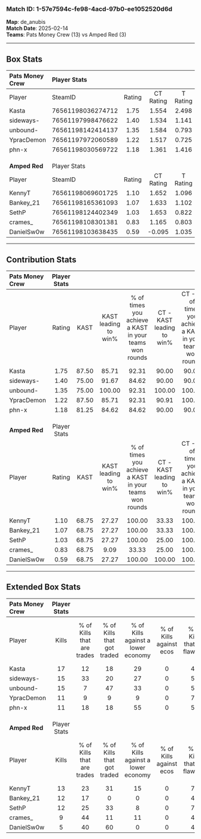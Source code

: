 ### Match ID: 1-57e7594c-fe98-4acd-97b0-ee1052520d6d  
**Map**: de_anubis  
**Match Date**: 2025-02-14  
**Teams**: Pats Money Crew (13) vs Amped Red (3)  

---  

## Box Stats  

| **Pats Money Crew** | Player Stats      |        |           |          |       |       |       |         |        |      |     |
| :- | :- | :-: | :-: | :-: | :-: | :-: | :-: | :-: | :-: | :-: | :-: |
| Player              | SteamID           | Rating | CT Rating | T Rating | KAST  |  ADR  | Kills | Assists | Deaths | K/D  | HS% |
| Kasta               | 76561198036274712 |  1.75  |   1.554   |  2.498   | 87.50 | 109.4 |  17   |    3    |   7    | 2.43 | 76  |
| sideways-           | 76561197998476622 |  1.40  |   1.534   |  1.141   | 75.00 | 82.6  |  15   |    3    |   9    | 1.67 | 60  |
| unbound-            | 76561198142414137 |  1.35  |   1.584   |  0.793   | 75.00 | 92.1  |  15   |    0    |   11   | 1.36 | 60  |
| YpracDemon          | 76561197972060589 |  1.22  |   1.517   |  0.725   | 87.50 | 93.2  |  11   |    9    |   13   | 0.85 | 36  |
| phn-x               | 76561198030569722 |  1.18  |   1.361   |  1.416   | 81.25 | 77.9  |  11   |    7    |   11   | 1.00 | 63  |
|                     |                   |        |           |          |       |       |       |         |        |      |     |
|                     |                   |        |           |          |       |       |       |         |        |      |     |
|                     |                   |        |           |          |       |       |       |         |        |      |     |
| **Amped Red**       | Player Stats      |        |           |          |       |       |       |         |        |      |     |
| Player              | SteamID           | Rating | CT Rating | T Rating | KAST  |  ADR  | Kills | Assists | Deaths | K/D  | HS% |
| KennyT              | 76561198069601725 |  1.10  |   1.652   |  1.096   | 68.75 | 86.1  |  13   |    4    |   14   | 0.93 | 30  |
| Bankey_21           | 76561198165361093 |  1.07  |   1.633   |  1.102   | 68.75 | 73.7  |  12   |    3    |   12   | 1.00 | 41  |
| SethP               | 76561198124402349 |  1.03  |   1.653   |  0.822   | 68.75 | 89.6  |  12   |    5    |   15   | 0.80 | 50  |
| crames_             | 76561198108301381 |  0.83  |   1.165   |  0.803   | 68.75 | 67.9  |   9   |    4    |   14   | 0.64 | 44  |
| DanielSw0w          | 76561198103638435 |  0.59  |  -0.095   |  1.035   | 68.75 | 58.7  |   5   |    5    |   14   | 0.36 | 60  |
---  

## Contribution Stats  

| **Pats Money Crew** | Player Stats |       |                      |                                                        |                           |                                                             |                          |                                                            |
| :- | :-: | :-: | :-: | :-: | :-: | :-: | :-: | :-: |
| Player              |    Rating    | KAST  | KAST leading to win% | % of times you achieve a KAST in your teams won rounds | CT - KAST leading to win% | CT - % of times you achieve a KAST in your teams won rounds | T - KAST leading to win% | T - % of times you achieve a KAST in your teams won rounds |
| Kasta               |     1.75     | 87.50 |        85.71         |                         92.31                          |           90.00           |                            90.00                            |          75.00           |                           100.00                           |
| sideways-           |     1.40     | 75.00 |        91.67         |                         84.62                          |           90.00           |                            90.00                            |          100.00          |                           66.67                            |
| unbound-            |     1.35     | 75.00 |        100.00        |                         92.31                          |          100.00           |                           100.00                            |          100.00          |                           66.67                            |
| YpracDemon          |     1.22     | 87.50 |        85.71         |                         92.31                          |           90.91           |                           100.00                            |          66.67           |                           66.67                            |
| phn-x               |     1.18     | 81.25 |        84.62         |                         84.62                          |           90.00           |                            90.00                            |          66.67           |                           66.67                            |
|                     |              |       |                      |                                                        |                           |                                                             |                          |                                                            |
|                     |              |       |                      |                                                        |                           |                                                             |                          |                                                            |
|                     |              |       |                      |                                                        |                           |                                                             |                          |                                                            |
| **Amped Red**       | Player Stats |       |                      |                                                        |                           |                                                             |                          |                                                            |
| Player              |    Rating    | KAST  | KAST leading to win% | % of times you achieve a KAST in your teams won rounds | CT - KAST leading to win% | CT - % of times you achieve a KAST in your teams won rounds | T - KAST leading to win% | T - % of times you achieve a KAST in your teams won rounds |
| KennyT              |     1.10     | 68.75 |        27.27         |                         100.00                         |           33.33           |                           100.00                            |          25.00           |                           100.00                           |
| Bankey_21           |     1.07     | 68.75 |        27.27         |                         100.00                         |           33.33           |                           100.00                            |          25.00           |                           100.00                           |
| SethP               |     1.03     | 68.75 |        27.27         |                         100.00                         |           25.00           |                           100.00                            |          28.57           |                           100.00                           |
| crames_             |     0.83     | 68.75 |         9.09         |                         33.33                          |           25.00           |                           100.00                            |           0.00           |                            0.00                            |
| DanielSw0w          |     0.59     | 68.75 |        27.27         |                         100.00                         |          100.00           |                           100.00                            |          20.00           |                           100.00                           |
---  

## Extended Box Stats  

| **Pats Money Crew** | Player Stats |                            |                            |                                    |                         |                              |                                 |        |                             |                                     |                          |                               |                            |
| :- | :-: | :-: | :-: | :-: | :-: | :-: | :-: | :-: | :-: | :-: | :-: | :-: | :-: |
| Player              |    Kills     | % of Kills that are trades | % of Kills that got traded | % of Kills against a lower economy | % of Kills against ecos | % of Kills that are flawless | % of Kills that are close duels | Deaths | % of Deaths that get traded | % of Deaths against a lower economy | % of Deaths against ecos | % of Deaths that are flawless | % of Deaths that are close |
| Kasta               |      17      |             12             |             18             |                 29                 |            0            |              47              |               12                |   7    |             14              |                 57                  |            0             |              57               |             0              |
| sideways-           |      15      |             33             |             20             |                 27                 |            0            |              53              |                7                |   9    |             11              |                 44                  |            0             |              78               |             0              |
| unbound-            |      15      |             7              |             47             |                 33                 |            0            |              53              |               13                |   11   |              9              |                 45                  |            0             |              55               |             0              |
| YpracDemon          |      11      |             9              |             9              |                 9                  |            0            |              73              |               18                |   13   |             23              |                 46                  |            0             |              62               |             8              |
| phn-x               |      11      |             18             |             18             |                 55                 |            0            |              55              |                9                |   11   |             55              |                 36                  |            0             |              45               |             9              |
|                     |              |                            |                            |                                    |                         |                              |                                 |        |                             |                                     |                          |                               |                            |
|                     |              |                            |                            |                                    |                         |                              |                                 |        |                             |                                     |                          |                               |                            |
|                     |              |                            |                            |                                    |                         |                              |                                 |        |                             |                                     |                          |                               |                            |
| **Amped Red**       | Player Stats |                            |                            |                                    |                         |                              |                                 |        |                             |                                     |                          |                               |                            |
| Player              |    Kills     | % of Kills that are trades | % of Kills that got traded | % of Kills against a lower economy | % of Kills against ecos | % of Kills that are flawless | % of Kills that are close duels | Deaths | % of Deaths that get traded | % of Deaths against a lower economy | % of Deaths against ecos | % of Deaths that are flawless | % of Deaths that are close |
| KennyT              |      13      |             23             |             31             |                 15                 |            0            |              77              |                0                |   14   |             29              |                 14                  |            0             |              57               |             7              |
| Bankey_21           |      12      |             17             |             0              |                 0                  |            0            |              42              |                0                |   12   |             42              |                 17                  |            0             |              50               |             8              |
| SethP               |      12      |             25             |             33             |                 8                  |            0            |              75              |                8                |   15   |              0              |                 13                  |            0             |              67               |             20             |
| crames_             |      9       |             44             |             11             |                 11                 |            0            |              44              |               11                |   14   |             14              |                 14                  |            0             |              50               |             7              |
| DanielSw0w          |      5       |             40             |             60             |                 0                  |            0            |              40              |                0                |   14   |             36              |                 14                  |            0             |              50               |             14             |
